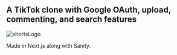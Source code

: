 ## A TikTok clone with Google OAuth, upload, commenting, and search features

![shortsLogo](https://user-images.githubusercontent.com/98555913/182273208-a4b18bb8-9a5b-432b-a5c0-e744b5ef4653.png)

Made in Next.js along with Sanity. 
